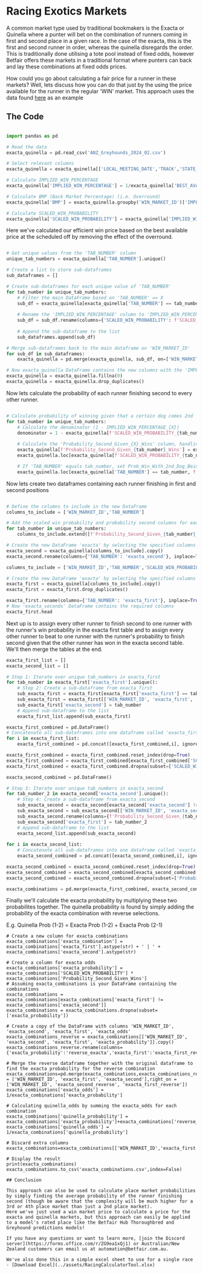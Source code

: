 # Racing Exotics Markets

A common market type used by traditional bookmakers is the Exacta or Quinella where a punter will bet on the combination of runners coming in first and second place in a given race. In the case of the exacta, this is the first and second runner in order, whereas the quinella disregards the order. This is traditionally done utilising a tote pool instead of fixed odds, however Betfair offers these markets in a traditional format where punters can back and lay these combinations at fixed odds prices. 

How could you go about calculating a fair price for a runner in these markets? Well, lets discuss how you can do that just by the using the price available for the runner in the regular 'WIN' market.
This approach uses the data found [here](https://betfair-datascientists.github.io/data/dataListing/) as an example

## The Code

``` py title="Loading the data"

import pandas as pd

# Read the data
exacta_quinella = pd.read_csv('ANZ_Greyhounds_2024_02.csv')

# Select relevant columns
exacta_quinella = exacta_quinella[['LOCAL_MEETING_DATE','TRACK','STATE_CODE','RACE_NO','WIN_MARKET_ID','SELECTION_ID','TAB_NUMBER','SELECTION_NAME','BEST_AVAIL_BACK_AT_SCHEDULED_OFF']]

# Calculate IMPLIED_WIN_PERCENTAGE
exacta_quinella['IMPLIED_WIN_PERCENTAGE'] = 1/exacta_quinella['BEST_AVAIL_BACK_AT_SCHEDULED_OFF']

# Calculate BMP (Back Market Percentage) (i.e. Overround)
exacta_quinella['BMP'] = exacta_quinella.groupby('WIN_MARKET_ID')['IMPLIED_WIN_PERCENTAGE'].transform('sum')

# Calculate SCALED_WIN_PROBABILITY
exacta_quinella['SCALED_WIN_PROBABILITY'] = exacta_quinella['IMPLIED_WIN_PERCENTAGE']/exacta_quinella['BMP']

```
Here we've calculated our efficient win price based on the best available price at the scheduled off by removing the effect of the overround.

``` py title="Assign the win probability of all other runners in the race"

# Get unique values from the 'TAB_NUMBER' column
unique_tab_numbers = exacta_quinella['TAB_NUMBER'].unique()

# Create a list to store sub-dataframes
sub_dataframes = []

# Create sub-dataframes for each unique value of 'TAB_NUMBER'
for tab_number in unique_tab_numbers:
    # Filter the main DataFrame based on 'TAB_NUMBER' == X
    sub_df = exacta_quinella[exacta_quinella['TAB_NUMBER'] == tab_number][['WIN_MARKET_ID', 'SCALED_WIN_PROBABILITY']]
    
    # Rename the 'IMPLIED_WIN_PERCENTAGE' column to 'IMPLIED_WIN_PERCENTAGE_{X}'
    sub_df = sub_df.rename(columns={'SCALED_WIN_PROBABILITY': f'SCALED_WIN_PROBABILITY_{tab_number}'})
    
    # Append the sub-dataframe to the list
    sub_dataframes.append(sub_df)

# Merge sub-dataframes back to the main dataframe on 'WIN_MARKET_ID'
for sub_df in sub_dataframes:
    exacta_quinella = pd.merge(exacta_quinella, sub_df, on=['WIN_MARKET_ID'], how='left')

# Now exacta_quinella DataFrame contains the new columns with the 'IMPLIED_WIN_PERCENTAGE_{X}' for each TAB_NUMBER
exacta_quinella = exacta_quinella.fillna(0)
exacta_quinella = exacta_quinella.drop_duplicates()

```
Now lets calculate the probability of each runner finishing second to every other runner.

``` py title="Calculate probability of winning given that a certain dog comes 2nd"

# Calculate probability of winning given that a certain dog comes 2nd
for tab_number in unique_tab_numbers:
    # Calculate the denominator (1 - IMPLIED_WIN_PERCENTAGE_{X})
    denominator = 1 - exacta_quinella[f'SCALED_WIN_PROBABILITY_{tab_number}']
    
    # Calculate the 'Probability_Second_Given_{X}_Wins' column, handling the case where 'IMPLIED_WIN_PERCENTAGE_{X}' is 0
    exacta_quinella[f'Probability_Second_Given_{tab_number}_Wins'] = exacta_quinella['SCALED_WIN_PROBABILITY'] / denominator
    exacta_quinella.loc[exacta_quinella[f'SCALED_WIN_PROBABILITY_{tab_number}'] == 0, f'Probability_Second_Given_{tab_number}_Wins'] = 0

    # If 'TAB_NUMBER' equals tab_number, set Prob_Win_With_2nd_Dog_Being_{tab_number} to 0
    exacta_quinella.loc[exacta_quinella['TAB_NUMBER'] == tab_number, f'Probability_Second_Given_{tab_number}_Wins'] = 0

```

Now lets create two dataframes containing each runner finishing in first and second positions

``` py title="Setting up for creating the exotic combinations"

# Define the columns to include in the new DataFrame
columns_to_include = ['WIN_MARKET_ID','TAB_NUMBER']

# Add the scaled win probability and probability second columns for each tab_number
for tab_number in unique_tab_numbers:
    columns_to_include.extend([f'Probability_Second_Given_{tab_number}_Wins'])

# Create the new DataFrame 'exacta' by selecting the specified columns from 'greyhounds'
exacta_second = exacta_quinella[columns_to_include].copy()
exacta_second.rename(columns={'TAB_NUMBER': 'exacta_second'}, inplace=True)

columns_to_include = ['WIN_MARKET_ID','TAB_NUMBER','SCALED_WIN_PROBABILITY']

# Create the new DataFrame 'exacta' by selecting the specified columns from 'greyhounds'
exacta_first = exacta_quinella[columns_to_include].copy()
exacta_first = exacta_first.drop_duplicates()

exacta_first.rename(columns={'TAB_NUMBER': 'exacta_first'}, inplace=True)
# Now 'exacta_seconds' DataFrame contains the required columns
exacta_first.head

```

Next up is to assign every other runner to finish second to one runner with the runner's win probability in the exacta first table and to assign every other runner to beat to one runner with the runner's probability to finish second given that the other runner has won in the exacta second table. We'll then merge the tables at the end.

```py title="Assigning probability of first and second given first outcome probabilities to every outcome"
exacta_first_list = []
exacta_second_list = []

# Step 1: Iterate over unique tab_numbers in exacta_first
for tab_number in exacta_first['exacta_first'].unique():
    # Step 2: Create a sub-dataframe from exacta_first
    sub_exacta_first = exacta_first[exacta_first['exacta_first'] == tab_number].copy()
    sub_exacta_first = exacta_first[['WIN_MARKET_ID', 'exacta_first', 'SCALED_WIN_PROBABILITY']].copy()
    sub_exacta_first['exacta_second'] = tab_number
    # Append sub-dataframe to the list
    exacta_first_list.append(sub_exacta_first)

exacta_first_combined = pd.DataFrame()
# Concatenate all sub-dataframes into one dataframe called 'exacta_first_combined'
for i in exacta_first_list:
    exacta_first_combined = pd.concat([exacta_first_combined,i], ignore_index=True)

exacta_first_combined = exacta_first_combined.reset_index(drop=True)
exacta_first_combined = exacta_first_combined[exacta_first_combined['SCALED_WIN_PROBABILITY'] != 0]
exacta_first_combined = exacta_first_combined.dropna(subset=['SCALED_WIN_PROBABILITY'])

exacta_second_combined = pd.DataFrame()

# Step 3: Iterate over unique tab_numbers in exacta_second
for tab_number_2 in exacta_second['exacta_second'].unique():
    # Step 4: Create a sub-dataframe from exacta_second
    sub_exacta_second = exacta_second[exacta_second['exacta_second'] != tab_number_2].copy()
    sub_exacta_second = sub_exacta_second[['WIN_MARKET_ID', 'exacta_second', f'Probability_Second_Given_{tab_number_2}_Wins']].copy()
    sub_exacta_second.rename(columns={f'Probability_Second_Given_{tab_number_2}_Wins': 'Probability_Second_Given_Wins'}, inplace=True)
    sub_exacta_second['exacta_first'] = tab_number_2
    # Append sub-dataframe to the list
    exacta_second_list.append(sub_exacta_second)
    
for i in exacta_second_list:
    # Concatenate all sub-dataframes into one dataframe called 'exacta_second_combined'
    exacta_second_combined = pd.concat([exacta_second_combined,i], ignore_index=True)

exacta_second_combined = exacta_second_combined.reset_index(drop=True)
exacta_second_combined = exacta_second_combined[exacta_second_combined['Probability_Second_Given_Wins'] != 0]
exacta_second_combined = exacta_second_combined.dropna(subset=['Probability_Second_Given_Wins'])

exacta_combinations = pd.merge(exacta_first_combined, exacta_second_combined, how='left', on=['WIN_MARKET_ID','exacta_first','exacta_second'])

```

Finally we'll calculate the exacta probability by multiplying these two probabilites together. The quinella probability is found by simply adding the probability of the exacta combination with reverse selections.

E.g. Quinella Prob (1-2) = Exacta Prob (1-2) + Exacta Prob (2-1)

```
# Create a new column for exacta combinations
exacta_combinations['exacta_combination'] = exacta_combinations['exacta_first'].astype(str) + ' | ' + exacta_combinations['exacta_second'].astype(str)

# Create a column for exacta odds
exacta_combinations['exacta_probability'] = exacta_combinations['SCALED_WIN_PROBABILITY'] * exacta_combinations['Probability_Second_Given_Wins']
# Assuming exacta_combinations is your DataFrame containing the combinations
exacta_combinations = exacta_combinations[exacta_combinations['exacta_first'] != exacta_combinations['exacta_second']]
exacta_combinations = exacta_combinations.dropna(subset=['exacta_probability'])

# Create a copy of the DataFrame with columns 'WIN_MARKET_ID', 'exacta_second', 'exacta_first', 'exacta_odds'
exacta_combinations_reverse = exacta_combinations[['WIN_MARKET_ID', 'exacta_second', 'exacta_first', 'exacta_probability']].copy()
exacta_combinations_reverse.rename(columns={'exacta_probability':'reverse_exacta','exacta_first':'exacta_first_reverse','exacta_second':'exacta_second_reverse'},inplace=True)

# Merge the reverse dataframe together with the original dataframe to find the exacta probability for the reverse combination
exacta_combinations=pd.merge(exacta_combinations,exacta_combinations_reverse,how='left',left_on = ['WIN_MARKET_ID', 'exacta_first', 'exacta_second'],right_on = ['WIN_MARKET_ID', 'exacta_second_reverse', 'exacta_first_reverse'])
exacta_combinations['exacta_odds'] = 1/exacta_combinations['exacta_probability']

# Calculating quinella_odds by summing the exacta_odds for each combination
exacta_combinations['quinella_probability'] = exacta_combinations['exacta_probability']+exacta_combinations['reverse_exacta']
exacta_combinations['quinella_odds'] = 1/exacta_combinations['quinella_probability']

# Discard extra columns
exacta_combinations=exacta_combinations[['WIN_MARKET_ID','exacta_first','exacta_second','exacta_combination','exacta_probability','exacta_odds','quinella_probability','quinella_odds']]

# Display the result
print(exacta_combinations)
exacta_combinations.to_csv('exacta_combinations.csv',index=False)

## Conclusion

This approach can also be used to calculate place market probabilities by simply finding the average probability of the runner finishing second (though be aware that the complexity will be much higher for a 3rd or 4th place market than just a 2nd place market).
Here we've just used a win market price to calculate a price for the exacta and quinella markets, but this approach can easily be applied to a model's rated place like the Betfair Hub Thoroughbred and Greyhound predictions models!

If you have any questions or want to learn more, [join the Discord server](https://forms.office.com/r/ZG9ea1xQj1) or Australian/New Zealand customers can email us at automation@betfair.com.au. 

We've also done this in a simple excel sheet to use for a single race - [Download Excel](../assets/RacingCalculatorTool.xlsx)